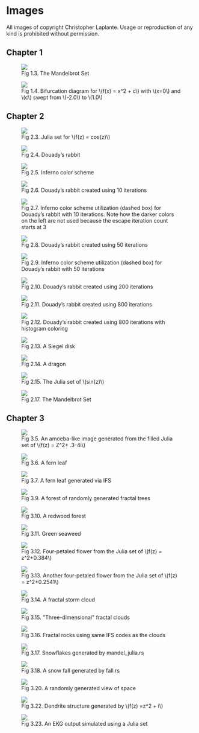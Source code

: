# Images

All images of copyright Christopher Laplante. Usage or reproduction of any kind is prohibited without permission.

## Chapter 1

<figure id="mandelbrot-histogram">
    <a href="{{ "/assets/images/mandelbrot-histogram.png" | relative_url }}">
    <img src="{{ "/assets/images/mandelbrot-histogram.png" | relative_url }}">
    </a>
    <figcaption>Fig 1.3. The Mandelbrot Set</figcaption>
</figure>

<figure id="bifurcation">
    <a href="{{ "/assets/images/bifurcation.png" | relative_url }}">
    <img src="{{ "/assets/images/bifurcation.png" | relative_url }}">
    </a>
    <figcaption>Fig 1.4. Bifurcation diagram for \(f(x) = x^2 + c\) with
\(x=0\) and \(c\) swept from \(-2.0\) to \(1.0\)</figcaption>
</figure>

## Chapter 2

<figure id="julia-cosh">
    <a href="{{ "/assets/images/julia-cosh.png" | relative_url }}">
    <img src="{{ "/assets/images/julia-cosh.png" | relative_url }}">
    </a>
    <figcaption>Fig 2.3. Julia set for \(f(z) = cos(z)\)</figcaption>
</figure>

<figure id="julia-rabbit">
    <a href="{{ "/assets/images/julia-rabbit.png" | relative_url }}">
    <img src="{{ "/assets/images/julia-rabbit.png" | relative_url }}">
    </a>
    <figcaption>Fig 2.4. Douady’s rabbit</figcaption>
</figure>

<figure id="inferno">
    <a href="{{ "/assets/images/inferno.png" | relative_url }}">
    <img src="{{ "/assets/images/inferno.png" | relative_url }}">
    </a>
    <figcaption>Fig 2.5. Inferno color scheme</figcaption>
</figure>

<figure id="duoady-10">
    <a href="{{ "/assets/images/rabbit-10-iterations.png" | relative_url }}">
    <img src="{{ "/assets/images/rabbit-10-iterations.png" | relative_url }}">
    </a>
    <figcaption>Fig 2.6. Douady’s rabbit created using 10 iterations</figcaption>
</figure>

<figure id="inferno-duoady-10">
    <a href="{{ "/assets/images/inferno-subdivide-10.png" | relative_url }}">
    <img src="{{ "/assets/images/inferno-subdivide-10.png" | relative_url }}">
    </a>
    <figcaption>Fig 2.7. Inferno color scheme utilization (dashed box) for Douady’s rabbit with 10 iterations. 
    Note how the darker colors on the left are not used because the escape iteration count starts at 3</figcaption>
</figure>

<figure id="duoady-50">
    <a href="{{ "/assets/images/rabbit-50-iterations.png" | relative_url }}">
    <img src="{{ "/assets/images/rabbit-50-iterations.png" | relative_url }}">
    </a>
    <figcaption>Fig 2.8. Douady’s rabbit created using 50 iterations</figcaption>
</figure>

<figure id="inferno-duoady-50">
    <a href="{{ "/assets/images/inferno-subdivide-50.png" | relative_url }}">
    <img src="{{ "/assets/images/inferno-subdivide-50.png" | relative_url }}">
    </a>
    <figcaption>Fig 2.9. Inferno color scheme utilization (dashed box) for Douady’s rabbit with 50 iterations</figcaption>
</figure>

<figure id="duoady-200">
    <a href="{{ "/assets/images/rabbit-200-iterations.png" | relative_url }}">
    <img src="{{ "/assets/images/rabbit-200-iterations.png" | relative_url }}">
    </a>
    <figcaption>Fig 2.10. Douady’s rabbit created using 200 iterations</figcaption>
</figure>

<figure id="duoady-800">
    <a href="{{ "/assets/images/rabbit-800-iterations.png" | relative_url }}">
    <img src="{{ "/assets/images/rabbit-800-iterations.png" | relative_url }}">
    </a>
    <figcaption>Fig 2.11. Douady’s rabbit created using 800 iterations</figcaption>
</figure>

<figure id="duoady-histogram-800">
    <a href="{{ "/assets/images/rabbit-histogram-800.png" | relative_url }}">
    <img src="{{ "/assets/images/rabbit-histogram-800.png" | relative_url }}">
    </a>
    <figcaption>Fig 2.12. Douady’s rabbit created using 800 iterations with histogram coloring</figcaption>
</figure>

<figure id="julia-siegel">
    <a href="{{ "/assets/images/julia-siegel.png" | relative_url }}">
    <img src="{{ "/assets/images/julia-siegel.png" | relative_url }}">
    </a>
    <figcaption>Fig 2.13. A Siegel disk</figcaption>
</figure>

<figure id="julia-dragon">
    <a href="{{ "/assets/images/julia-dragon.png" | relative_url }}">
    <img src="{{ "/assets/images/julia-dragon.png" | relative_url }}">
    </a>
    <figcaption>Fig 2.14. A dragon</figcaption>
</figure>

<figure id="julia-sin">
    <a href="{{ "/assets/images/julia-sin.png" | relative_url }}">
    <img src="{{ "/assets/images/julia-sin.png" | relative_url }}">
    </a>
    <figcaption>Fig 2.15. The Julia set of \(sin(z)\)</figcaption>
</figure>

<figure id="mandelbrot">
    <a href="{{ "/assets/images/mandelbrot-1.png" | relative_url }}">
    <img src="{{ "/assets/images/mandelbrot-1.png" | relative_url }}">
    </a>
    <figcaption>Fig 2.17. The Mandelbrot Set</figcaption>
</figure>

## Chapter 3

<figure id="julia-amoeba">
    <a href="{{ "/assets/images/julia-amoeba.png" | relative_url }}">
    <img src="{{ "/assets/images/julia-amoeba.png" | relative_url }}">
    </a>
    <figcaption>Fig 3.5. An amoeba-like image generated from the filled
Julia set of \(f(z) = Z^2+ .3-4i\)</figcaption>
</figure>

<figure id="fern">
    <a href="{{ "/assets/images/fern.jpg" | relative_url }}">
    <img src="{{ "/assets/images/fern.jpg" | relative_url }}">
    </a>
    <figcaption>Fig 3.6. A fern leaf</figcaption>
</figure>

<figure id="fern-ifs">
    <a href="{{ "/assets/images/fern-ifs.png" | relative_url }}">
    <img src="{{ "/assets/images/fern-ifs.png" | relative_url }}">
    </a>
    <figcaption>Fig 3.7. A fern leaf generated via IFS</figcaption>
</figure>

<figure id="forest">
    <a href="{{ "/assets/images/forest.png" | relative_url }}">
    <img src="{{ "/assets/images/forest.png" | relative_url }}">
    </a>
    <figcaption>Fig 3.9. A forest of randomly generated fractal trees</figcaption>
</figure>

<figure id="redwood">
    <a href="{{ "/assets/images/redwood.png" | relative_url }}">
    <img src="{{ "/assets/images/redwood.png" | relative_url }}">
    </a>
    <figcaption>Fig 3.10. A redwood forest</figcaption>
</figure>

<figure id="seaweed">
    <a href="{{ "/assets/images/seaweed.png" | relative_url }}">
    <img src="{{ "/assets/images/seaweed.png" | relative_url }}">
    </a>
    <figcaption>Fig 3.11. Green seaweed</figcaption>
</figure>

<figure id="julia-flower1">
    <a href="{{ "/assets/images/julia-flower1.png" | relative_url }}">
    <img src="{{ "/assets/images/julia-flower1.png" | relative_url }}">
    </a>
    <figcaption>Fig 3.12. Four-petaled flower from the Julia set of \(f(z) = z^2+0.384\)</figcaption>
</figure>

<figure id="julia-flower2">
    <a href="{{ "/assets/images/julia-flower2.png" | relative_url }}">
    <img src="{{ "/assets/images/julia-flower2.png" | relative_url }}">
    </a>
    <figcaption>Fig 3.13. Another four-petaled flower from the Julia set of \(f(z) = z^2+0.2541\)</figcaption>
</figure>

<figure id="cloud1">
    <a href="{{ "/assets/images/cloud1.png" | relative_url }}">
    <img src="{{ "/assets/images/cloud1.png" | relative_url }}">
    </a>
    <figcaption>Fig 3.14. A fractal storm cloud</figcaption>
</figure>

<figure id="cloud">
    <a href="{{ "/assets/images/clouds.png" | relative_url }}">
    <img src="{{ "/assets/images/clouds.png" | relative_url }}">
    </a>
    <figcaption>Fig 3.15. "Three-dimensional" fractal clouds</figcaption>
</figure>

<figure id="rocks">
    <a href="{{ "/assets/images/rocks.png" | relative_url }}">
    <img src="{{ "/assets/images/rocks.png" | relative_url }}">
    </a>
    <figcaption>Fig 3.16. Fractal rocks using same IFS codes as the clouds</figcaption>
</figure>

<figure id="julia-snowflakes">
    <a href="{{ "/assets/images/julia-snowflakes.png" | relative_url }}">
    <img src="{{ "/assets/images/julia-snowflakes.png" | relative_url }}">
    </a>
    <figcaption>Fig 3.17. Snowflakes generated by mandel_julia.rs</figcaption>
</figure>

<figure id="fall">
    <a href="{{ "/assets/images/fall.png" | relative_url }}">
    <img src="{{ "/assets/images/fall.png" | relative_url }}">
    </a>
    <figcaption>Fig 3.18. A snow fall generated by fall.rs</figcaption>
</figure>

<figure id="galaxy">
    <a href="{{ "/assets/images/galaxy1.png" | relative_url }}">
    <img src="{{ "/assets/images/galaxy1.png" | relative_url }}">
    </a>
    <figcaption>Fig 3.20. A randomly generated view of space</figcaption>
</figure>

<figure id="julia-dendrite">
    <a href="{{ "/assets/images/julia-dendrite.png" | relative_url }}">
    <img src="{{ "/assets/images/julia-dendrite.png" | relative_url }}">
    </a>
    <figcaption>Fig 3.22. Dendrite structure generated by \(f(z) =z^2 + i\)</figcaption>
</figure>

<figure id="julia-ekg">
    <a href="{{ "/assets/images/ekg.png" | relative_url }}">
    <img src="{{ "/assets/images/ekg.png" | relative_url }}">
    </a>
    <figcaption>Fig 3.23. An EKG output simulated using a Julia set</figcaption>
</figure>